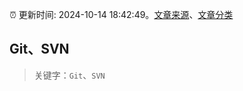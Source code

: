 :alarm_clock: 更新时间: 2024-10-14 18:42:49。[文章来源](/README.md)、[文章分类](/TAGS.md)

## Git、SVN


> 关键字：`Git`、`SVN`



